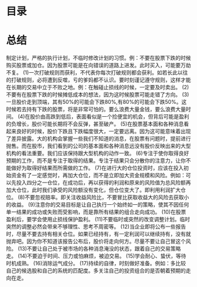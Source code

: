 # 目录

# 总结
制定计划，严格的执行计划，不临时修改计划的习惯。例：不要在股票下跌的时候购买股票或加仓。因为股票可能是在向错误的道路上进发。此时买入，可能要万劫不复。
(1)一次打破规则而获利，不代表你每次打破规则都会获利。如若长此以往的打破规则，必将遭到反噬，亏的爹妈都不认识。要时刻谨记遵守规则，这样才能在长期的交易中立于不败之地。例：在触碰止损线的时候，一定要及时卖出。
(2)不要有在股票下跌的时候摊低成本的想法，因为这时候股票可能走错了方向。
(3)一旦股价走到顶端，其有50%的可能会下跌80%,有80%的可能会下跌50%。这时候若去持有下跌的股票，将是非常可怕的。要么浪费大量金钱，要么浪费大量时间。
(4)在股价由高跌到低后，表面看似是一个捡便宜的机会，但背后可能是盈利的负增长，股价可能长期将不会反弹，甚至破产。
(5)在股票基本面和各种消息看起来良好的时候，股价下跌且下跌幅度很大，一定要远离。因为这可能意味着出现了差异披露。大的机构会掌握一些我们不知道的消息，在股票有问题时，提前进行抛售。而在股市，我们看到的公司的基本面和各种消息远没有股价反映出来的大型机构的看法重要。我们应该保持跟大型机构的动作一致。
(6)专注于使你取得良好预期的工作，而不是专注于取得的结果。专注于结果只会分散你的注意力，让你不能做好为取得好结果而所需做的工作。
(7)在进行大的仓位投资时，应该在投入初始资金有了一定感觉时，再加大仓位，而不是立即加大资金规模和风险。例如：可以先投入四分之一仓位，在成功后，再以获得的利润和原来的风险值为总风险额再加大仓位，此时我们承受的风险额没有变化，但仓位变大了。即利用利润扩大仓位。
(8)不要忽视赔率。即关注收益风险比，不要冒比获取收益大的风险去获取小的收益。
(9)注意你的交易目标是让自己执行一个始终如一的策略，使其不因任何单一结果的成功或失败而受影响，而是靠所有结果的组合走向成功。
(10)在股票盈利后，要学会使用止损线保护盈利。
(11)不要临时或突然的改变调整计划。临时突然的调整必然会带来不够理性、思考不周密等。
(12)当企业即将公布一些报告时，尽量不要去持有相关仓位。如果已经持有，有一定利润可以继续持有，没有就抛弃吧。因为你不知道该报告公布后，股价将走向何方。尽量不要让自己冒这个风险。
(13)不要让自己处于被市场的各种消息淹没的状态，跟着自己的交易策略走。
(14)不要迫于时间、压力或怕麻烦，被迫交易。
(15)学会耐心、蛰伏，等待时机成熟。
(16)消除运气成分。
(17)持续的自律，时刻做好准备。例如：多比较自己的候选股和自己的系统的匹配度。多关注自己的投资组合的是否朝着预期的走向在走。